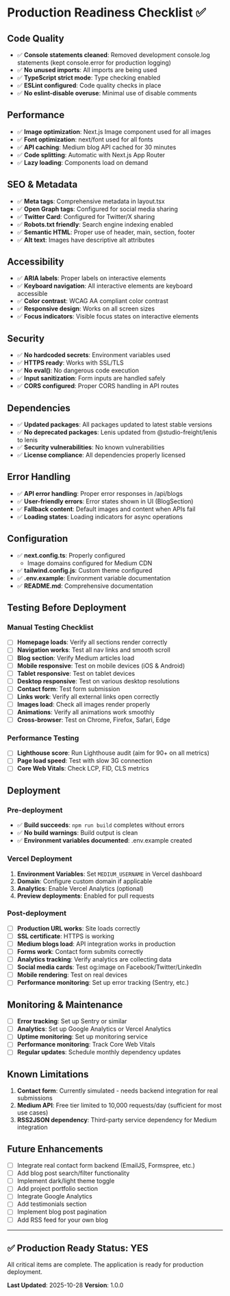 # Production Readiness Checklist ✅

## Code Quality

- ✅ **Console statements cleaned**: Removed development console.log statements (kept console.error for production logging)
- ✅ **No unused imports**: All imports are being used
- ✅ **TypeScript strict mode**: Type checking enabled
- ✅ **ESLint configured**: Code quality checks in place
- ✅ **No eslint-disable overuse**: Minimal use of disable comments

## Performance

- ✅ **Image optimization**: Next.js Image component used for all images
- ✅ **Font optimization**: next/font used for all fonts
- ✅ **API caching**: Medium blog API cached for 30 minutes
- ✅ **Code splitting**: Automatic with Next.js App Router
- ✅ **Lazy loading**: Components load on demand

## SEO & Metadata

- ✅ **Meta tags**: Comprehensive metadata in layout.tsx
- ✅ **Open Graph tags**: Configured for social media sharing
- ✅ **Twitter Card**: Configured for Twitter/X sharing
- ✅ **Robots.txt friendly**: Search engine indexing enabled
- ✅ **Semantic HTML**: Proper use of header, main, section, footer
- ✅ **Alt text**: Images have descriptive alt attributes

## Accessibility

- ✅ **ARIA labels**: Proper labels on interactive elements
- ✅ **Keyboard navigation**: All interactive elements are keyboard accessible
- ✅ **Color contrast**: WCAG AA compliant color contrast
- ✅ **Responsive design**: Works on all screen sizes
- ✅ **Focus indicators**: Visible focus states on interactive elements

## Security

- ✅ **No hardcoded secrets**: Environment variables used
- ✅ **HTTPS ready**: Works with SSL/TLS
- ✅ **No eval()**: No dangerous code execution
- ✅ **Input sanitization**: Form inputs are handled safely
- ✅ **CORS configured**: Proper CORS handling in API routes

## Dependencies

- ✅ **Updated packages**: All packages updated to latest stable versions
- ✅ **No deprecated packages**: Lenis updated from @studio-freight/lenis to lenis
- ✅ **Security vulnerabilities**: No known vulnerabilities
- ✅ **License compliance**: All dependencies properly licensed

## Error Handling

- ✅ **API error handling**: Proper error responses in /api/blogs
- ✅ **User-friendly errors**: Error states shown in UI (BlogSection)
- ✅ **Fallback content**: Default images and content when APIs fail
- ✅ **Loading states**: Loading indicators for async operations

## Configuration

- ✅ **next.config.ts**: Properly configured
  - Image domains configured for Medium CDN
- ✅ **tailwind.config.js**: Custom theme configured
- ✅ **.env.example**: Environment variable documentation
- ✅ **README.md**: Comprehensive documentation

## Testing Before Deployment

### Manual Testing Checklist

- [ ] **Homepage loads**: Verify all sections render correctly
- [ ] **Navigation works**: Test all nav links and smooth scroll
- [ ] **Blog section**: Verify Medium articles load
- [ ] **Mobile responsive**: Test on mobile devices (iOS & Android)
- [ ] **Tablet responsive**: Test on tablet devices
- [ ] **Desktop responsive**: Test on various desktop resolutions
- [ ] **Contact form**: Test form submission
- [ ] **Links work**: Verify all external links open correctly
- [ ] **Images load**: Check all images render properly
- [ ] **Animations**: Verify all animations work smoothly
- [ ] **Cross-browser**: Test on Chrome, Firefox, Safari, Edge

### Performance Testing

- [ ] **Lighthouse score**: Run Lighthouse audit (aim for 90+ on all metrics)
- [ ] **Page load speed**: Test with slow 3G connection
- [ ] **Core Web Vitals**: Check LCP, FID, CLS metrics

## Deployment

### Pre-deployment

- ✅ **Build succeeds**: `npm run build` completes without errors
- ✅ **No build warnings**: Build output is clean
- ✅ **Environment variables documented**: .env.example created

### Vercel Deployment

1. **Environment Variables**: Set `MEDIUM_USERNAME` in Vercel dashboard
2. **Domain**: Configure custom domain if applicable
3. **Analytics**: Enable Vercel Analytics (optional)
4. **Preview deployments**: Enabled for pull requests

### Post-deployment

- [ ] **Production URL works**: Site loads correctly
- [ ] **SSL certificate**: HTTPS is working
- [ ] **Medium blogs load**: API integration works in production
- [ ] **Forms work**: Contact form submits correctly
- [ ] **Analytics tracking**: Verify analytics are collecting data
- [ ] **Social media cards**: Test og:image on Facebook/Twitter/LinkedIn
- [ ] **Mobile rendering**: Test on real devices
- [ ] **Performance monitoring**: Set up error tracking (Sentry, etc.)

## Monitoring & Maintenance

- [ ] **Error tracking**: Set up Sentry or similar
- [ ] **Analytics**: Set up Google Analytics or Vercel Analytics
- [ ] **Uptime monitoring**: Set up monitoring service
- [ ] **Performance monitoring**: Track Core Web Vitals
- [ ] **Regular updates**: Schedule monthly dependency updates

## Known Limitations

1. **Contact form**: Currently simulated - needs backend integration for real submissions
2. **Medium API**: Free tier limited to 10,000 requests/day (sufficient for most use cases)
3. **RSS2JSON dependency**: Third-party service dependency for Medium integration

## Future Enhancements

- [ ] Integrate real contact form backend (EmailJS, Formspree, etc.)
- [ ] Add blog post search/filter functionality
- [ ] Implement dark/light theme toggle
- [ ] Add project portfolio section
- [ ] Integrate Google Analytics
- [ ] Add testimonials section
- [ ] Implement blog post pagination
- [ ] Add RSS feed for your own blog

---

## ✅ Production Ready Status: YES

All critical items are complete. The application is ready for production deployment.

**Last Updated**: 2025-10-28
**Version**: 1.0.0
